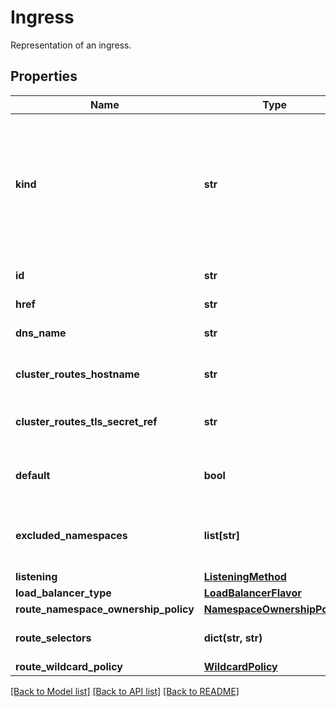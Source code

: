 # Ingress

Representation of an ingress.
## Properties
Name | Type | Description | Notes
------------ | ------------- | ------------- | -------------
**kind** | **str** | Indicates the type of this object. Will be &#39;Ingress&#39; if this is a complete object or &#39;IngressLink&#39; if it is just a link. | [optional] 
**id** | **str** | Unique identifier of the object. | [optional] 
**href** | **str** | Self link. | [optional] 
**dns_name** | **str** | DNS Name of the ingress. | [optional] 
**cluster_routes_hostname** | **str** | Cluster routes hostname. | [optional] 
**cluster_routes_tls_secret_ref** | **str** | Cluster routes TLS Secret reference. | [optional] 
**default** | **bool** | Indicates if this is the default ingress. | [optional] 
**excluded_namespaces** | **list[str]** | A set of excluded namespaces for the ingress. | [optional] 
**listening** | [**ListeningMethod**](ListeningMethod.md) |  | [optional] 
**load_balancer_type** | [**LoadBalancerFlavor**](LoadBalancerFlavor.md) |  | [optional] 
**route_namespace_ownership_policy** | [**NamespaceOwnershipPolicy**](NamespaceOwnershipPolicy.md) |  | [optional] 
**route_selectors** | **dict(str, str)** | A set of labels for the ingress.  | [optional] 
**route_wildcard_policy** | [**WildcardPolicy**](WildcardPolicy.md) |  | [optional] 

[[Back to Model list]](../README.md#documentation-for-models) [[Back to API list]](../README.md#documentation-for-api-endpoints) [[Back to README]](../README.md)


